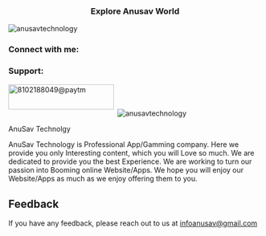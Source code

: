 <h3 align="center">Explore Anusav World</h3>

<p align="left"> <img src="https://komarev.com/ghpvc/?username=anusavtechnology&label=Profile%20views&color=0e75b6&style=flat" alt="anusavtechnology" /> </p>

<h3 align="left">Connect with me:</h3>
<p align="left">
</p>

<h3 align="left">Support:</h3>
<p><a href="https://www.buymeacoffee.com/8102188049@paytm"> <img align="left" src="https://cdn.buymeacoffee.com/buttons/v2/default-yellow.png" height="50" width="210" alt="8102188049@paytm" /></a></p><br><br>

<p>&nbsp;<img align="center" src="https://github-readme-stats.vercel.app/api?username=anusavtechnology&show_icons=true&locale=en" alt="anusavtechnology" /></p>

AnuSav Technolgy

AnuSav  Technology is Professional App/Gamming company. Here we provide you only Interesting content, which you will Love so much. We are dedicated to provide you the best Experience.
We are working to turn our passion into Booming online Website/Apps. We hope you will enjoy our Website/Apps as much as we enjoy offering them to you. 



## Feedback

If you have any feedback, please reach out to us at infoanusav@gmail.com

